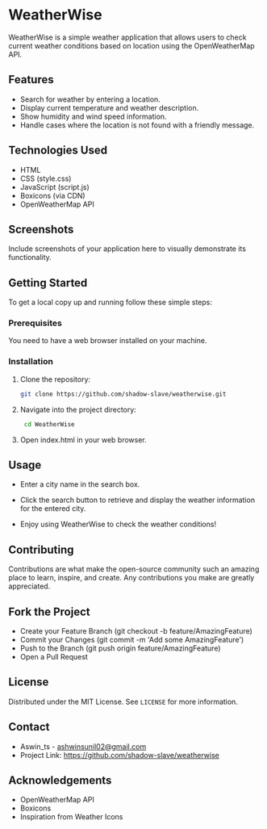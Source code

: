
# WeatherWise

WeatherWise is a simple weather application that allows users to check current weather conditions based on location using the OpenWeatherMap API.

## Features

- Search for weather by entering a location.
- Display current temperature and weather description.
- Show humidity and wind speed information.
- Handle cases where the location is not found with a friendly message.

## Technologies Used

- HTML
- CSS (style.css)
- JavaScript (script.js)
- Boxicons (via CDN)
- OpenWeatherMap API

## Screenshots

Include screenshots of your application here to visually demonstrate its functionality.

## Getting Started

To get a local copy up and running follow these simple steps:

### Prerequisites

You need to have a web browser installed on your machine.

### Installation

1. Clone the repository:
   ```sh
   git clone https://github.com/shadow-slave/weatherwise.git

2. Navigate into the project directory:
   ```sh
    cd WeatherWise

3. Open index.html in your web browser.

## Usage
- Enter a city name in the search box.

- Click the search button to retrieve and display the weather information for the entered city.

- Enjoy using WeatherWise to check the weather conditions!
   
## Contributing
Contributions are what make the open-source community such an amazing place to learn, inspire, and create. Any contributions you make are greatly appreciated.

## Fork the Project
- Create your Feature Branch (git checkout -b feature/AmazingFeature)
- Commit your Changes (git commit -m 'Add some AmazingFeature')
- Push to the Branch (git push origin feature/AmazingFeature)
- Open a Pull Request

## License
Distributed under the MIT License. See `LICENSE` for more information.

## Contact
- Aswin_ts  - ashwinsunil02@gmail.com 
- Project Link: https://github.com/shadow-slave/weatherwise

## Acknowledgements
- OpenWeatherMap API
- Boxicons
- Inspiration from Weather Icons
